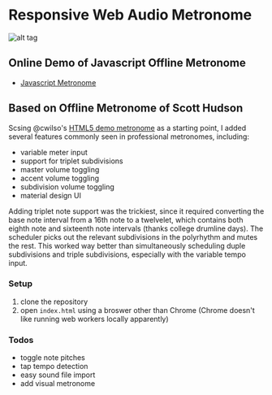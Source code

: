 # Responsive Web Audio Metronome

![alt tag](assets/img/screenshot.png)

## Online Demo of Javascript Offline Metronome
* [Javascript Metronome](https://niebert.github.io/metronome)

## Based on Offline Metronome of Scott Hudson
Scsing @cwilso's [HTML5 demo metronome](http://webaudiodemos.appspot.com/metronome/index.html) as a starting point, I added several features commonly seen in professional metronomes, including:

* variable meter input
* support for triplet subdivisions
* master volume toggling
* accent volume toggling
* subdivision volume toggling
* material design UI

Adding triplet note support was the trickiest, since it required converting the base note interval from a 16th note to a twelvelet, which contains both eighth note and sixteenth note intervals (thanks college drumline days).  The scheduler picks out the relevant subdivisions in the polyrhythm and mutes the rest. This worked way better than simultaneously scheduling duple subdivisions and triple subdivisions, especially with the variable tempo input.


### Setup
1. clone the repository
2. open `index.html` using a broswer other than Chrome (Chrome doesn't like running web workers locally apparently)

### Todos
* toggle note pitches
* tap tempo detection
* easy sound file import
* add visual metronome
